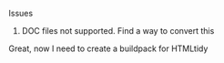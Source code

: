Issues

1.  DOC files not supported. Find a way to convert this

Great, now I need to create a buildpack for HTMLtidy
